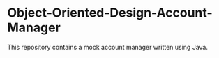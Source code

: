 # Object-Oriented-Design-Account-Manager

This repository contains a mock account manager written using Java. 
